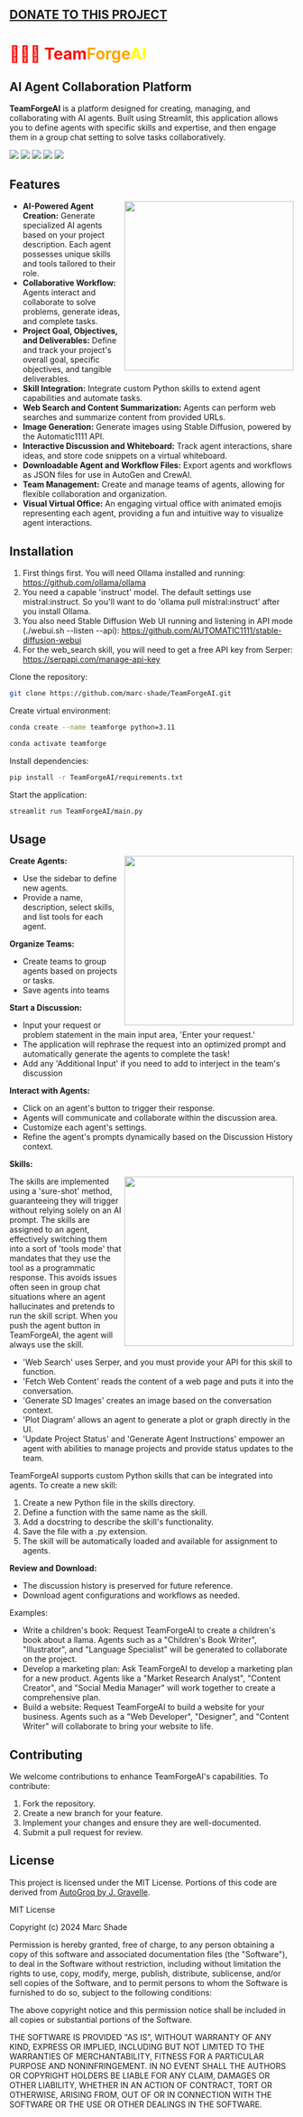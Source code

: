 ## <a href="https://2acrestudios.com/teamforgeai/" target="_blank">DONATE TO THIS PROJECT</a>

<h1 style="color: red;">🦊🐻🐹 Team<span style="color: orange;">Forge</span><span style="color: yellow;">AI</span></h1>


## AI Agent Collaboration Platform

**TeamForgeAI** is a platform designed for creating, managing, and collaborating with AI agents. Built using Streamlit, this application allows you to define agents with specific skills and expertise, and then engage them in a group chat setting to solve tasks collaboratively.


<img src="https://2acrestudios.com/wp-content/uploads/2024/06/7325e08605294e0fa54c420b2634b40d59050a91f1d449c485da36dd602eeae8-1.png" />
<img src="https://2acrestudios.com/wp-content/uploads/2024/06/Screenshot-2024-06-05-at-7.03.29 AM.png" />
<img src="https://2acrestudios.com/wp-content/uploads/2024/06/Screenshot-2024-06-07-at-5.38.14 PM.png" />
<img src="https://2acrestudios.com/wp-content/uploads/2024/06/Screenshot-2024-06-07-at-5.37.56 PM.png" />
<img src="https://2acrestudios.com/wp-content/uploads/2024/06/Screenshot-2024-06-07-at-5.36.37 PM.png" />



## Features

<img src ="https://2acrestudios.com/wp-content/uploads/2024/05/00016-1652154937.png" align="right" style="width: 300px;" />

- **AI-Powered Agent Creation:** Generate specialized AI agents based on your project description. Each agent possesses unique skills and tools tailored to their role.
- **Collaborative Workflow:** Agents interact and collaborate to solve problems, generate ideas, and complete tasks.
- **Project Goal, Objectives, and Deliverables:** Define and track your project's overall goal, specific objectives, and tangible deliverables.
- **Skill Integration:** Integrate custom Python skills to extend agent capabilities and automate tasks.
- **Web Search and Content Summarization:** Agents can perform web searches and summarize content from provided URLs.
- **Image Generation:** Generate images using Stable Diffusion, powered by the Automatic1111 API.
- **Interactive Discussion and Whiteboard:** Track agent interactions, share ideas, and store code snippets on a virtual whiteboard.
- **Downloadable Agent and Workflow Files:** Export agents and workflows as JSON files for use in AutoGen and CrewAI.
- **Team Management:** Create and manage teams of agents, allowing for flexible collaboration and organization.
- **Visual Virtual Office:** An engaging virtual office with animated emojis representing each agent, providing a fun and intuitive way to visualize agent interactions.


## Installation

1. First things first. You will need Ollama installed and running: https://github.com/ollama/ollama
2. You need a capable 'instruct' model. The default settings use mistral:instruct. So you'll want to do 'ollama pull mistral:instruct' after you install Ollama.
3. You also need Stable Diffusion Web UI running and listening in API mode (./webui.sh --listen --api): https://github.com/AUTOMATIC1111/stable-diffusion-webui
4. For the web_search skill, you will need to get a free API key from Serper: https://serpapi.com/manage-api-key

Clone the repository:
```bash
git clone https://github.com/marc-shade/TeamForgeAI.git
```

Create virtual environment:
```bash
conda create --name teamforge python=3.11
```

```bash
conda activate teamforge
```

Install dependencies:
```bash
pip install -r TeamForgeAI/requirements.txt
```

Start the application:
```bash
streamlit run TeamForgeAI/main.py
```

## Usage

<img src="https://2acrestudios.com/wp-content/uploads/2024/05/grid-0006.png" align="right" style="width: 300px;" />

**Create Agents:**
- Use the sidebar to define new agents.
- Provide a name, description, select skills, and list tools for each agent.

**Organize Teams:**
- Create teams to group agents based on projects or tasks.
- Save agents into teams

**Start a Discussion:**
- Input your request or problem statement in the main input area, 'Enter your request.'
- The application will rephrase the request into an optimized prompt and automatically generate the agents to complete the task!
- Add any 'Additional Input' if you need to add to interject in the team's discussion

**Interact with Agents:**
- Click on an agent's button to trigger their response.
- Agents will communicate and collaborate within the discussion area.
- Customize each agent's settings.
- Refine the agent's prompts dynamically based on the Discussion History context.

**Skills:**

<img src ="https://2acrestudios.com/wp-content/uploads/2024/05/00017-1652154938.png" align="right" style="width: 300px;" />

The skills are implemented using a 'sure-shot' method, guaranteeing they will trigger without relying solely on an AI prompt. The skills are assigned to an agent, effectively switching them into a sort of 'tools mode' that mandates that they use the tool as a programmatic response. This avoids issues often seen in group chat situations where an agent hallucinates and pretends to run the skill script. When you push the agent button in TeamForgeAI, the agent will always use the skill.
- 'Web Search' uses Serper, and you must provide your API for this skill to function.
- 'Fetch Web Content' reads the content of a web page and puts it into the conversation.
- 'Generate SD Images' creates an image based on the conversation context.
- 'Plot Diagram' allows an agent to generate a plot or graph directly in the UI.
- 'Update Project Status' and 'Generate Agent Instructions' empower an agent with abilities to manage projects and provide status updates to the team.

TeamForgeAI supports custom Python skills that can be integrated into agents. To create a new skill:
1. Create a new Python file in the skills directory.
2. Define a function with the same name as the skill.
3. Add a docstring to describe the skill's functionality.
4. Save the file with a .py extension.
5. The skill will be automatically loaded and available for assignment to agents.

**Review and Download:**
- The discussion history is preserved for future reference.
- Download agent configurations and workflows as needed.

Examples: 
- Write a children's book: Request TeamForgeAI to create a children's book about a llama. Agents such as a "Children's Book Writer", "Illustrator", and "Language Specialist" will be generated to collaborate on the project.
- Develop a marketing plan: Ask TeamForgeAI to develop a marketing plan for a new product. Agents like a "Market Research Analyst", "Content Creator", and "Social Media Manager" will work together to create a comprehensive plan.
- Build a website: Request TeamForgeAI to build a website for your business. Agents such as a "Web Developer", "Designer", and "Content Writer" will collaborate to bring your website to life.

## Contributing

We welcome contributions to enhance TeamForgeAI's capabilities. To contribute:
1. Fork the repository.
2. Create a new branch for your feature.
3. Implement your changes and ensure they are well-documented.
4. Submit a pull request for review.

## License

This project is licensed under the MIT License. Portions of this code are derived from [AutoGroq by J. Gravelle](https://github.com/jgravelle/AutoGroq).

MIT License

Copyright (c) 2024 Marc Shade

Permission is hereby granted, free of charge, to any person obtaining a copy of this software and associated documentation files (the "Software"), to deal in the Software without restriction, including without limitation the rights to use, copy, modify, merge, publish, distribute, sublicense, and/or sell copies of the Software, and to permit persons to whom the Software is furnished to do so, subject to the following conditions:

The above copyright notice and this permission notice shall be included in all copies or substantial portions of the Software.

THE SOFTWARE IS PROVIDED "AS IS", WITHOUT WARRANTY OF ANY KIND, EXPRESS OR IMPLIED, INCLUDING BUT NOT LIMITED TO THE WARRANTIES OF MERCHANTABILITY, FITNESS FOR A PARTICULAR PURPOSE AND NONINFRINGEMENT. IN NO EVENT SHALL THE AUTHORS OR COPYRIGHT HOLDERS BE LIABLE FOR ANY CLAIM, DAMAGES OR OTHER LIABILITY, WHETHER IN AN ACTION OF CONTRACT, TORT OR OTHERWISE, ARISING FROM, OUT OF OR IN CONNECTION WITH THE SOFTWARE OR THE USE OR OTHER DEALINGS IN THE SOFTWARE.

